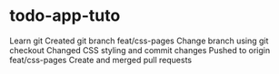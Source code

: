 # todo-app-tuto
Learn git
Created git branch feat/css-pages
Change branch using git checkout
Changed CSS styling and commit changes
Pushed to origin feat/css-pages
Create and merged pull requests
